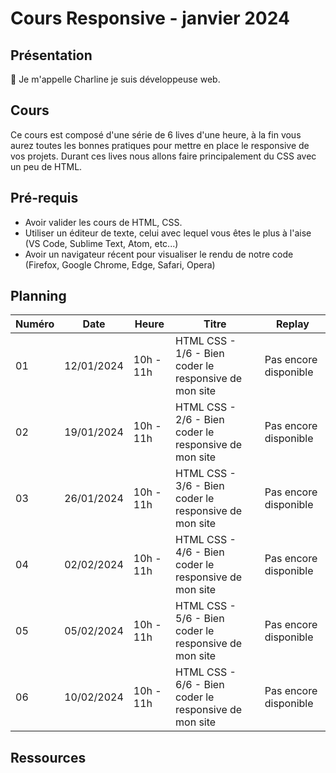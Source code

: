 # Cours Responsive - janvier 2024

## Présentation

👋 Je m'appelle Charline je suis développeuse web.

## Cours

Ce cours est composé d'une série de 6 lives d'une heure, à la fin vous aurez toutes les bonnes pratiques pour mettre en place le responsive de vos projets.
Durant ces lives nous allons faire principalement du CSS avec un peu de HTML.

## Pré-requis

- Avoir valider les cours de HTML, CSS.
- Utiliser un éditeur de texte, celui avec lequel vous êtes le plus à l'aise (VS Code, Sublime Text, Atom, etc...)
- Avoir un navigateur récent pour visualiser le rendu de notre code (Firefox, Google Chrome, Edge, Safari, Opera)

## Planning

| Numéro | Date       | Heure     | Titre                                                 | Replay                |
| ------ | ---------- | --------- | ----------------------------------------------------- | --------------------- |
| 01     | 12/01/2024 | 10h - 11h | HTML CSS - 1/6 - Bien coder le responsive de mon site | Pas encore disponible |
| 02     | 19/01/2024 | 10h - 11h | HTML CSS - 2/6 - Bien coder le responsive de mon site | Pas encore disponible |
| 03     | 26/01/2024 | 10h - 11h | HTML CSS - 3/6 - Bien coder le responsive de mon site | Pas encore disponible |
| 04     | 02/02/2024 | 10h - 11h | HTML CSS - 4/6 - Bien coder le responsive de mon site | Pas encore disponible |
| 05     | 05/02/2024 | 10h - 11h | HTML CSS - 5/6 - Bien coder le responsive de mon site | Pas encore disponible |
| 06     | 10/02/2024 | 10h - 11h | HTML CSS - 6/6 - Bien coder le responsive de mon site | Pas encore disponible |

## Ressources
